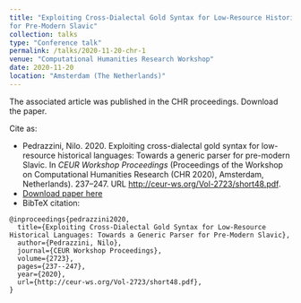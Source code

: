 ```yaml
---
title: "Exploiting Cross-Dialectal Gold Syntax for Low-Resource Historical Languages: Towards a Generic Parser
for Pre-Modern Slavic"
collection: talks
type: "Conference talk"
permalink: /talks/2020-11-20-chr-1
venue: "Computational Humanities Research Workshop"
date: 2020-11-20
location: "Amsterdam (The Netherlands)"
---
```


The associated article was published in the CHR proceedings. <a href="/images/CHR_pedrazzini.pdf"><i class="fas fa-file-pdf"></i></a> Download the paper.

Cite as:

<ul class="fa-ul">
 <li><i class="fa-li fa fa-quote-left"></i> Pedrazzini, Nilo. 2020. Exploiting cross-dialectal gold syntax for low-resource historical languages: Towards a generic parser for pre-modern Slavic. In <i>CEUR Workshop Proceedings</i> (Proceedings of the Workshop on Computational Humanities Research (CHR 2020), Amsterdam, Netherlands). 237–247. URL <a href="http://ceur-ws.org/Vol-2723/short48.pdf">http://ceur-ws.org/Vol-2723/short48.pdf</a>.</li>
 <li><i class="fa-li fa fa-download"></i><a href="http://ceur-ws.org/Vol-2723/short48.pdf">Download paper here</a></li>
 <li><i class="fa-li fa fa-quote-right"></i>BibTeX citation:</li>
</ul>

```
@inproceedings{pedrazzini2020,
  title={Exploiting Cross-Dialectal Gold Syntax for Low-Resource Historical Languages: Towards a Generic Parser for Pre-Modern Slavic},
  author={Pedrazzini, Nilo}, 
  journal={CEUR Workshop Proceedings},
  volume={2723},
  pages={237--247},
  year={2020},
  url={http://ceur-ws.org/Vol-2723/short48.pdf},
}
```


